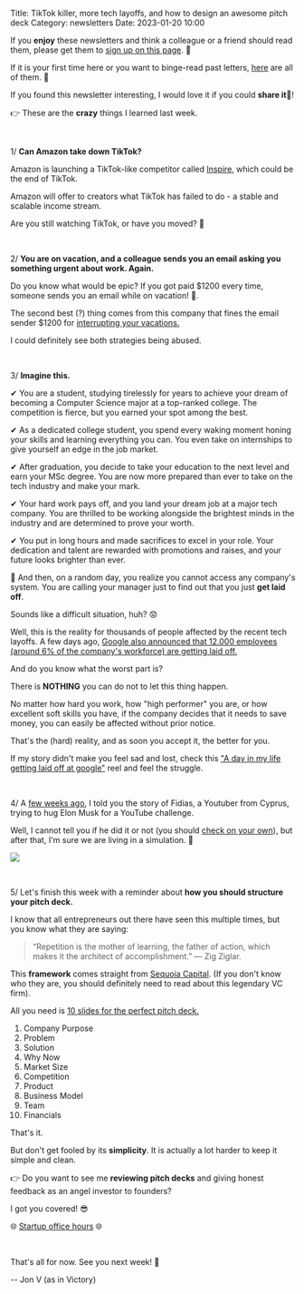 Title: TikTok killer, more tech layoffs, and how to design an awesome pitch deck
Category: newsletters
Date: 2023-01-20 10:00

If you **enjoy** these newsletters and think a colleague or a friend should read them, please get them to [sign up on this page](https://jon.io/). 📝

If it is your first time here or you want to binge-read past letters, [here](https://jon.io/category/newsletters) are all of them. 📰

If you found this newsletter interesting, I would love it if you could **share it**🔗!

👉 These are the **crazy** things I learned last week.

<br>

1/ **Can Amazon take down TikTok?**

Amazon is launching a TikTok-like competitor called [Inspire](https://www.amazon.com/amazon.com/b?node=24672145011), which could be the end of TikTok.

Amazon will offer to creators what TikTok has failed to do - a stable and scalable income stream.

Are you still watching TikTok, or have you moved? 👋

<br>

2/ **You are on vacation, and a colleague sends you an email asking you something urgent about work. Again.**

Do you know what would be epic? If you got paid $1200 every time, someone sends you an email while on vacation! 💸. 

The second best (?) thing comes from this company that fines the email sender $1200 for [interrupting your vacations.](https://www.bloomberg.com/news/articles/2023-01-10/this-firm-fines-employees-1-200-if-they-disturb-colleagues-on-vacation?srnd=premium)

I could definitely see both strategies being abused.

<br>

3/ **Imagine this.**


✔ You are a student, studying tirelessly for years to achieve your dream of becoming a Computer Science major at a top-ranked college. The competition is fierce, but you earned your spot among the best. 

✔ As a dedicated college student, you spend every waking moment honing your skills and learning everything you can. You even take on internships to give yourself an edge in the job market. 

✔ After graduation, you decide to take your education to the next level and earn your MSc degree. You are now more prepared than ever to take on the tech industry and make your mark. 

✔ Your hard work pays off, and you land your dream job at a major tech company. You are thrilled to be working alongside the brightest minds in the industry and are determined to prove your worth. 

✔ You put in long hours and made sacrifices to excel in your role. Your dedication and talent are rewarded with promotions and raises, and your future looks brighter than ever. 

🚫 And then, on a random day, you realize you cannot access any company's system. You are calling your manager just to find out that you just **get laid off**. 

Sounds like a difficult situation, huh? 😟

Well, this is the reality for thousands of people affected by the recent tech layoffs. A few days ago, [Google also announced that 12.000 employees (around 6% of the company's workforce) are getting laid off.](https://www.cnbc.com/2023/01/21/google-employees-scramble-for-answers-after-layoffs-hit-long-tenured.html)

And do you know what the worst part is? 

There is **NOTHING** you can do not to let this thing happen. 

No matter how hard you work, how "high performer" you are, or how excellent soft skills you have, if the company decides that it needs to save money, you can easily be affected without prior notice. 

That's the (hard) reality, and as soon you accept it, the better for you. 

If my story didn't make you feel sad and lost, check this ["A day in my life getting laid off at google"](https://twitter.com/BuildSell30/status/1617214472761778178?s=20) reel and feel the struggle.

<br>

4/  A [few weeks ago](https://jon.io/the-company-that-made-30m-in-a-month-and-pigeonic-doctors), I told you the story of Fidias, a Youtuber from Cyprus, trying to hug Elon Musk for a YouTube challenge.

Well, I cannot tell you if he did it or not (you should [check on your own](https://www.youtube.com/watch?v=92ZB43XbNmM)), but after that, I'm sure we are living in a simulation. 🤯

![](https://i3.ytimg.com/vi/92ZB43XbNmM/maxresdefault.jpg)

<br>

5/ Let's finish this week with a reminder about **how you should structure your pitch deck.** 

I know that all entrepreneurs out there have seen this multiple times, but you know what they are saying:

> “Repetition is the mother of learning, the father of action, which makes it the architect of accomplishment.” 
― Zig Ziglar.

This **framework** comes straight from [Sequoia Capital](https://www.sequoiacap.com/). (If you don't know who they are, you should definitely need to read about this legendary VC firm).

All you need is [10 slides for the perfect pitch deck.](https://perfectpitchdeck.com/2018/01/30/sequoia-capital-pitch-deck-template/)

1. Company Purpose
2. Problem
3. Solution
4. Why Now
5. Market Size
6. Competition
7. Product
8. Business Model
9. Team
10. Financials

That's it. 



But don't get fooled by its **simplicity**. It is actually a lot harder to keep it simple and clean. 


👉 Do you want to see me **reviewing pitch decks** and giving honest feedback as an angel investor to founders?

I got you covered! 😎 

🌐 [Startup office hours](https://www.youtube.com/playlist?list=PLScb0HwFnWDiWdGjEoCf1n3R0rZ4wweWZ) 🌐


<br>

That's all for now. See you next week! 🚀

-- Jon V (as in Victory)